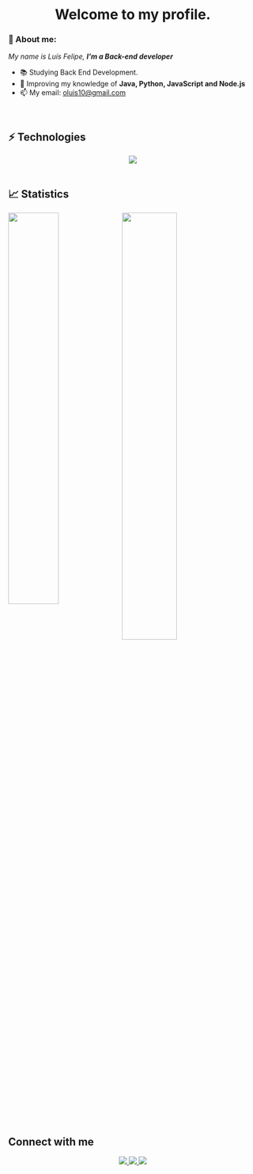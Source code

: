 <h1 align='center'> Welcome to my profile. </h1>

### 👋 About me:

<p>
  <em>
    My name is Luís Felipe, <strong>I'm a Back-end developer</strong>
  </em>
</p>
 
- 📚 Studying Back End Development.
- 🚀 Improving my knowledge of <strong>Java, Python, JavaScript and Node.js</strong>
- 📫 My email: oluis10@gmail.com

<br>

## ⚡ Technologies

<div align="center">
  <img src="https://skillicons.dev/icons?i=java,python,nodejs,git,github"></img>
</div>
  
<br>

## 📈 Statistics

<img align="left" width="45%" src="https://github-readme-stats.vercel.app/api?username=iluiszin&show_icons=true&theme=merko"></img>

<img width="47%" src="https://github-readme-stats.vercel.app/api/top-langs/?username=iluiszin&layout=compact&theme=merko"></img>



##  Connect with me

<div align="center">
  <p>
<a href="https://www.linkedin.com/in/luisfdeveloper/"> 
	<img src="https://img.shields.io/badge/LinkedIn-0077B5?style=for-the-badge&logo=linkedin&logoColor=white" />
<a href="mailto:oluis10@gmail.com"> 
	<img src="https://img.shields.io/badge/Gmail-D14836?style=for-the-badge&logo=gmail&logoColor=white" />
 <a/>
 <a href="https://www.instagram.com/iluiszin/"> 
	<img src="https://img.shields.io/badge/Instagram-E4405F?style=for-the-badge&logo=instagram&logoColor=white" />
 <a/><br><br>
</div>
